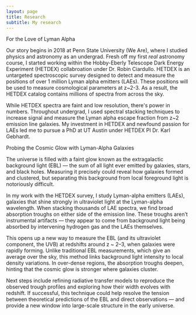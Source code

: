 ```yaml
---
layout: page
title: Research
subtitle: My research 
---
```


For the Love of Lyman Alpha

Our story begins in 2018 at Penn State University (We Are), where I studied physics and astronomy as an undergrad. Fresh off my first _real_ astronomy course, I started working within the Hobby-Eberly Telescope Dark Energy Experiment (HETDEX) collabroation under Dr. Robin Ciardullo. HETDEX is an untargeted spectroscopic survey designed to detect and measure the positions of over 1 million Lyman alpha emitters (LAEs). These positions will be used to measure cosmological parameters at z~2-3. As a result, the HETDEX catalog contains millions of spectra from across the sky. 

While HETDEX spectra are faint and low resolution, there's power in numbers. Throughout undergrad, I used spectral stacking techniques to increase signal and measure the Lyman alpha escape fraction from z~2 emission line galaxies. My investment in HETDEX and newfound passion for LAEs led me to pursue a PhD at UT Austin under HETDEX PI Dr. Karl Gebhardt. 

Probing the Cosmic Glow with Lyman-Alpha Galaxies

The universe is filled with a faint glow known as the extragalactic background light (EBL) — the sum of all light ever emitted by galaxies, stars, and black holes. Measuring it precisely could reveal how galaxies formed and clustered, but separating this background from local foreground light is notoriously difficult.

In my work with the HETDEX survey, I study Lyman-alpha emitters (LAEs), galaxies that shine strongly in ultraviolet light at the Lyman-alpha wavelength. When stacking thousands of LAE spectra, we find broad absorption troughs on either side of the emission line. These troughs aren’t instrumental artifacts — they appear to come from background light being absorbed by intervening hydrogen gas and the LAEs themselves.

This opens up a new way to measure the EBL (and its ultraviolet component, the UVB) at redshifts around z ~ 2–3, when galaxies were rapidly forming. Unlike traditional EBL measurements, which give an average over the sky, this method links background light intensity to local density variations. In over-dense regions, the absorption troughs deepen, hinting that the cosmic glow is stronger where galaxies cluster.

Next steps include refining radiative transfer models to reproduce the observed trough profiles and exploring how their width evolves with redshift. If successful, this technique could help resolve the tension between theoretical predictions of the EBL and direct observations — and provide a new window into large-scale structure in the early universe.
